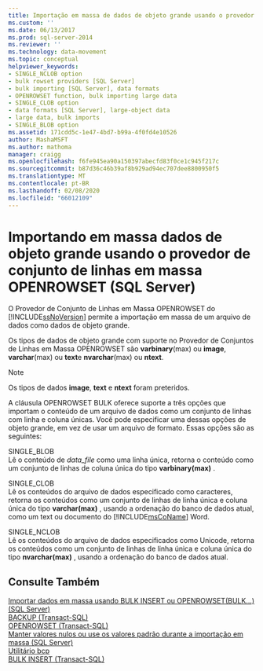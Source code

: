 ```yaml
---
title: Importação em massa de dados de objeto grande usando o provedor de conjunto de linhas OPENROWSET em massa (SQL Server) | Microsoft Docs
ms.custom: ''
ms.date: 06/13/2017
ms.prod: sql-server-2014
ms.reviewer: ''
ms.technology: data-movement
ms.topic: conceptual
helpviewer_keywords:
- SINGLE_NCLOB option
- bulk rowset providers [SQL Server]
- bulk importing [SQL Server], data formats
- OPENROWSET function, bulk importing large data
- SINGLE_CLOB option
- data formats [SQL Server], large-object data
- large data, bulk imports
- SINGLE_BLOB option
ms.assetid: 171cdd5c-1e47-4bd7-b99a-4f0fd4e10526
author: MashaMSFT
ms.author: mathoma
manager: craigg
ms.openlocfilehash: f6fe945ea90a150397abecfd83f0ce1c945f217c
ms.sourcegitcommit: b87d36c46b39af8b929ad94ec707dee8800950f5
ms.translationtype: MT
ms.contentlocale: pt-BR
ms.lasthandoff: 02/08/2020
ms.locfileid: "66012109"
---
```

# <a name="bulk-import-large-object-data-by-using-the-openrowset-bulk-rowset-provider-sql-server"></a>Importando em massa dados de objeto grande usando o provedor de conjunto de linhas em massa OPENROWSET (SQL Server)
  O Provedor de Conjunto de Linhas em Massa OPENROWSET do [!INCLUDE[ssNoVersion](../../includes/ssnoversion-md.md)] permite a importação em massa de um arquivo de dados como dados de objeto grande.  
  
 Os tipos de dados de objeto grande com suporte no Provedor de Conjuntos de Linhas em Massa OPENROWSET são **varbinary**(max) ou **image**, **varchar**(max) ou **text**e **nvarchar**(max) ou **ntext**.  
  
> [!NOTE]  
>  Os tipos de dados **image**, **text** e **ntext** foram preteridos.  
  
 A cláusula OPENROWSET BULK oferece suporte a três opções que importam o conteúdo de um arquivo de dados como um conjunto de linhas com linha e coluna únicas. Você pode especificar uma dessas opções de objeto grande, em vez de usar um arquivo de formato. Essas opções são as seguintes:  
  
 SINGLE_BLOB  
 Lê o conteúdo de *data_file* como uma linha única, retorna o conteúdo como um conjunto de linhas de coluna única do tipo **varbinary(max)** .  
  
 SINGLE_CLOB  
 Lê os conteúdos do arquivo de dados especificado como caracteres, retorna os conteúdos como um conjunto de linhas de linha única e coluna única do tipo **varchar(max)** , usando a ordenação do banco de dados atual, como um text ou documento do [!INCLUDE[msCoName](../../includes/msconame-md.md)] Word.  
  
 SINGLE_NCLOB  
 Lê os conteúdos do arquivo de dados especificados como Unicode, retorna os conteúdos como um conjunto de linhas de linha única e coluna única do tipo **nvarchar(max)** , usando a ordenação do banco de dados atual.  
  
## <a name="see-also"></a>Consulte Também  
 [Importar dados em massa usando BULK INSERT ou OPENROWSET&#40;BULK...&#41; &#40;SQL Server&#41;](import-bulk-data-by-using-bulk-insert-or-openrowset-bulk-sql-server.md)   
 [BACKUP &#40;Transact-SQL&#41;](/sql/t-sql/statements/backup-transact-sql)   
 [OPENROWSET &#40;Transact-SQL&#41;](/sql/t-sql/functions/openrowset-transact-sql)   
 [Manter valores nulos ou use os valores padrão durante a importação em massa &#40;SQL Server&#41;](keep-nulls-or-use-default-values-during-bulk-import-sql-server.md)   
 [Utilitário bcp](../../tools/bcp-utility.md)   
 [BULK INSERT &#40;Transact-SQL&#41;](/sql/t-sql/statements/bulk-insert-transact-sql)  
  
  
